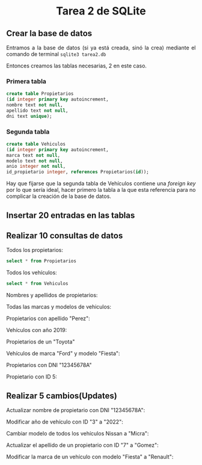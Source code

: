 <div align="justify">

# <div align="center">Tarea 2 de SQLite</div>

## Crear la base de datos
Entramos a la base de datos (si ya está creada, sinó la crea) mediante el comando de terminal ```sqlite3 tarea2.db```

Entonces creamos las tablas necesarias, 2 en este caso.
### Primera tabla

```sql
create table Propietarios
(id integer primary key autoincrement,
nombre text not null,
apellido text not null,
dni text unique);
```

### Segunda tabla
```sql
create table Vehiculos
(id integer primary key autoincrement,
marca text not null,
modelo text not null,
anio integer not null,
id_propietario integer, references Propietarios(id));
```

Hay que fijarse que la segunda tabla de Vehículos contiene una _foreign key_ por lo que sería ideal, hacer primero la tabla a la que esta referencia para no complicar la creación de la base de datos.

## Insertar 20 entradas en las tablas

## Realizar 10 consultas de datos

Todos los propietarios:
```sql
select * from Propietarios
```
Todos los vehículos:
```sql
select * from Vehiculos
```
Nombres y apellidos de propietarios:

Todas las marcas y modelos de vehiculos:

Propietarios con apellido "Perez":

Vehículos con año 2019:

Propietarios de un "Toyota"

Vehículos de marca "Ford" y modelo "Fiesta":

Propietarios con DNI "12345678A"

Propietario con ID 5:

## Realizar 5 cambios(Updates)

Actualizar nombre de propietario con DNI "12345678A":

Modificar año de vehículo con ID "3" a "2022":

Cambiar modelo de todos los vehículos Nissan a "Micra":

Actualizar el apellido de un propietario con ID "7" a "Gomez":

Modificar la marca de un vehículo con modelo "Fiesta" a "Renault":

</div>
